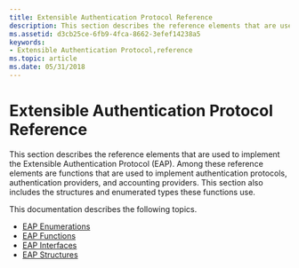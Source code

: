 ```yaml
---
title: Extensible Authentication Protocol Reference
description: This section describes the reference elements that are used to implement the Extensible Authentication Protocol (EAP).
ms.assetid: d3cb25ce-6fb9-4fca-8662-3efef14238a5
keywords:
- Extensible Authentication Protocol,reference
ms.topic: article
ms.date: 05/31/2018
---
```


# Extensible Authentication Protocol Reference

This section describes the reference elements that are used to implement the Extensible Authentication Protocol (EAP). Among these reference elements are functions that are used to implement authentication protocols, authentication providers, and accounting providers. This section also includes the structures and enumerated types these functions use.

This documentation describes the following topics.

-   [EAP Enumerations](eap-enumerations.md)
-   [EAP Functions](eap-functions.md)
-   [EAP Interfaces](eap-interfaces.md)
-   [EAP Structures](eap-structures.md)

 

 




